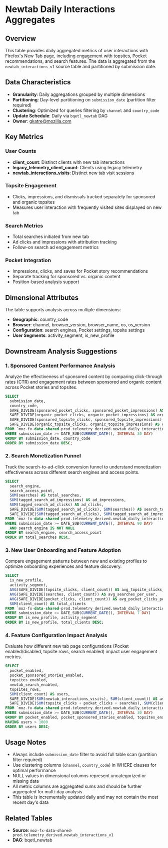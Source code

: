 # Newtab Daily Interactions Aggregates

## Overview

This table provides daily aggregated metrics of user interactions with Firefox's New Tab page, including engagement with topsites, Pocket recommendations, and search features. The data is aggregated from the `newtab_interactions_v1` source table and partitioned by submission date.

## Data Characteristics

- **Granularity**: Daily aggregations grouped by multiple dimensions
- **Partitioning**: Day-level partitioning on `submission_date` (partition filter required)
- **Clustering**: Optimized for queries filtering by `channel` and `country_code`
- **Update Schedule**: Daily via `bqetl_newtab` DAG
- **Owner**: gkatre@mozilla.com

## Key Metrics

### User Counts
- **client_count**: Distinct clients with new tab interactions
- **legacy_telemetry_client_count**: Clients using legacy telemetry
- **newtab_interactions_visits**: Distinct new tab visit sessions

### Topsite Engagement
- Clicks, impressions, and dismissals tracked separately for sponsored and organic topsites
- Measures user interaction with frequently visited sites displayed on new tab

### Search Metrics
- Total searches initiated from new tab
- Ad clicks and impressions with attribution tracking
- Follow-on search ad engagement metrics

### Pocket Integration
- Impressions, clicks, and saves for Pocket story recommendations
- Separate tracking for sponsored vs. organic content
- Position-based analysis support

## Dimensional Attributes

The table supports analysis across multiple dimensions:
- **Geographic**: country_code
- **Browser**: channel, browser_version, browser_name, os, os_version
- **Configuration**: search engines, Pocket settings, topsite settings
- **User Segments**: activity_segment, is_new_profile

## Downstream Analysis Suggestions

### 1. Sponsored Content Performance Analysis
Analyze the effectiveness of sponsored content by comparing click-through rates (CTR) and engagement rates between sponsored and organic content across Pocket stories and topsites.

```sql
SELECT
  submission_date,
  country_code,
  SAFE_DIVIDE(sponsored_pocket_clicks, sponsored_pocket_impressions) AS sponsored_pocket_ctr,
  SAFE_DIVIDE(organic_pocket_clicks, organic_pocket_impressions) AS organic_pocket_ctr,
  SAFE_DIVIDE(sponsored_topsite_clicks, sponsored_topsite_impressions) AS sponsored_topsite_ctr,
  SAFE_DIVIDE(organic_topsite_clicks, organic_topsite_impressions) AS organic_topsite_ctr
FROM `moz-fx-data-shared-prod.telemetry_derived.newtab_daily_interactions_aggregates_v1`
WHERE submission_date >= DATE_SUB(CURRENT_DATE(), INTERVAL 30 DAY)
GROUP BY submission_date, country_code
ORDER BY submission_date DESC;
```

### 2. Search Monetization Funnel
Track the search-to-ad-click conversion funnel to understand monetization effectiveness across different search engines and access points.

```sql
SELECT
  search_engine,
  search_access_point,
  SUM(searches) AS total_searches,
  SUM(tagged_search_ad_impressions) AS ad_impressions,
  SUM(tagged_search_ad_clicks) AS ad_clicks,
  SAFE_DIVIDE(SUM(tagged_search_ad_clicks), SUM(searches)) AS search_to_click_rate,
  SAFE_DIVIDE(SUM(tagged_search_ad_clicks), SUM(tagged_search_ad_impressions)) AS ad_ctr
FROM `moz-fx-data-shared-prod.telemetry_derived.newtab_daily_interactions_aggregates_v1`
WHERE submission_date >= DATE_SUB(CURRENT_DATE(), INTERVAL 90 DAY)
  AND search_engine IS NOT NULL
GROUP BY search_engine, search_access_point
ORDER BY total_searches DESC;
```

### 3. New User Onboarding and Feature Adoption
Compare engagement patterns between new and existing profiles to optimize onboarding experiences and feature discovery.

```sql
SELECT
  is_new_profile,
  activity_segment,
  AVG(SAFE_DIVIDE(topsite_clicks, client_count)) AS avg_topsite_clicks_per_user,
  AVG(SAFE_DIVIDE(searches, client_count)) AS avg_searches_per_user,
  AVG(SAFE_DIVIDE(pocket_clicks, client_count)) AS avg_pocket_clicks_per_user,
  SUM(client_count) AS total_clients
FROM `moz-fx-data-shared-prod.telemetry_derived.newtab_daily_interactions_aggregates_v1`
WHERE submission_date >= DATE_SUB(CURRENT_DATE(), INTERVAL 7 DAY)
GROUP BY is_new_profile, activity_segment
ORDER BY is_new_profile, total_clients DESC;
```

### 4. Feature Configuration Impact Analysis
Evaluate how different new tab page configurations (Pocket enabled/disabled, topsite rows, search enabled) impact user engagement metrics.

```sql
SELECT
  pocket_enabled,
  pocket_sponsored_stories_enabled,
  topsites_enabled,
  newtab_search_enabled,
  topsites_rows,
  SUM(client_count) AS users,
  SAFE_DIVIDE(SUM(newtab_interactions_visits), SUM(client_count)) AS avg_visits_per_user,
  SAFE_DIVIDE(SUM(topsite_clicks + pocket_clicks + searches), SUM(client_count)) AS avg_interactions_per_user
FROM `moz-fx-data-shared-prod.telemetry_derived.newtab_daily_interactions_aggregates_v1`
WHERE submission_date >= DATE_SUB(CURRENT_DATE(), INTERVAL 30 DAY)
GROUP BY pocket_enabled, pocket_sponsored_stories_enabled, topsites_enabled, newtab_search_enabled, topsites_rows
HAVING users > 1000
ORDER BY users DESC;
```

## Usage Notes

- Always include `submission_date` filter to avoid full table scan (partition filter required)
- Use clustering columns (`channel`, `country_code`) in WHERE clauses for optimal performance
- NULL values in dimensional columns represent uncategorized or missing data
- All metric columns are aggregated sums and should be further aggregated for multi-day analysis
- This table is incrementally updated daily and may not contain the most recent day's data

## Related Tables

- **Source**: `moz-fx-data-shared-prod.telemetry_derived.newtab_interactions_v1`
- **DAG**: bqetl_newtab